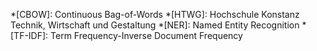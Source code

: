 <!-- markdownlint-disable MD041 -->
*[CBOW]: Continuous Bag-of-Words
*[HTWG]: Hochschule Konstanz Technik, Wirtschaft und Gestaltung
*[NER]: Named Entity Recognition
*[TF-IDF]: Term Frequency-Inverse Document Frequency
